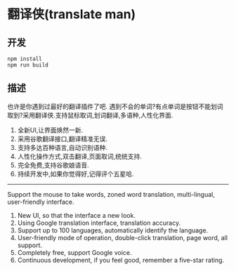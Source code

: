 # 翻译侠(translate man)

## 开发
```shell
npm install
npm run build
```

## 描述
也许是你遇到过最好的翻译插件了吧.
遇到不会的单词?有点单词是按钮不能划词取到?采用翻译侠.支持鼠标取词,划词翻译,多语种,人性化界面.
1. 全新UI,让界面焕然一新.
2. 采用谷歌翻译接口,翻译精准无误.
3. 支持多达百种语言,自动识别语种.
4. 人性化操作方式,双击翻译,页面取词,统统支持.
5. 完全免费,支持谷歌娘语音.
6. 持续开发中,如果你觉得好,记得评个五星哈.
--------------------------------

Support the mouse to take words, zoned word translation, multi-lingual, user-friendly interface.

1. New UI, so that the interface a new look.
2. Using Google translation interface, translation accuracy.
3. Support up to 100 languages, automatically identify the language.
4. User-friendly mode of operation, double-click translation, page word, all support.
5. Completely free, support Google voice.
6. Continuous development, if you feel good, remember a five-star rating.
